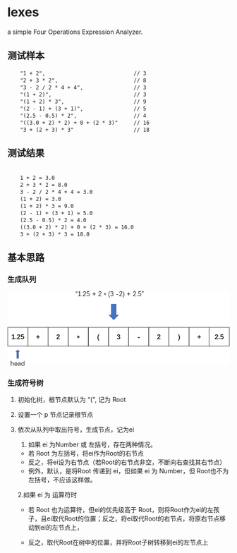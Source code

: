 # lexes

a simple Four Operations Expression Analyzer.

## 测试样本

```text
    "1 + 2",                            // 3
    "2 + 3 * 2",                        // 8
    "3 - 2 / 2 * 4 + 4",                // 3
    "(1 + 2)",                          // 3
    "(1 + 2) * 3",                      // 9
    "(2 - 1) + (3 + 1)",                // 5
    "(2.5 - 0.5) * 2",                  // 4
    "((3.0 + 2) * 2) + 0 + (2 * 3)"     // 16
    "3 + (2 + 3) * 3"                   // 18

```

## 测试结果

```text

    1 + 2 = 3.0
    2 + 3 * 2 = 8.0
    3 - 2 / 2 * 4 + 4 = 3.0
    (1 + 2) = 3.0
    (1 + 2) * 3 = 9.0
    (2 - 1) + (3 + 1) = 5.0
    (2.5 - 0.5) * 2 = 4.0
    ((3.0 + 2) * 2) + 0 + (2 * 3) = 16.0
    3 + (2 + 3) * 3 = 18.0

```

## 基本思路

### 生成队列

![生成队列](assets/created-symbols-queue.png)

### 生成符号树

1. 初始化树，根节点默认为 “(", 记为 Root
2. 设置一个 p 节点记录根节点
3. 依次从队列中取出符号，生成节点，记为ei
    1. 如果 ei 为Number 或 左括号，存在两种情况。

    - 若 Root 为左括号，将ei作为Root的右节点
    - 反之，将ei设为右节点（若Root的右节点非空，不断向右查找其右节点）
    - 例外，默认，是将Root 传递到 ei，但如果 ei 为 Number，但 Root也不为左括号，不应该这样做。

   2.如果 ei 为 运算符时
   
    - 若 Root 也为运算符，但ei的优先级高于 Root，则将Root作为ei的左孩子，且ei取代Root的位置；反之，将ei取代Root的右节点，将原右节点移动到ei的左节点上，
   
    - 反之，取代Root在树中的位置，并将Root子树转移到ei的左节点上